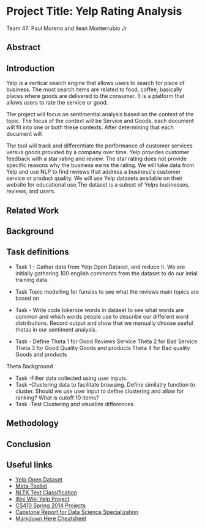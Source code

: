 # Project Title: Yelp Rating Analysis
Team 47: Paul Moreno and Ilean Monterrubio Jr
## 
## Abstract

## Introduction
Yelp is a vertical search engine that allows users to search for place of business. The most search items are related to food, coffee, basically places where goods are delivered to the consumer. It is a platform that allows users to rate the service or good.

The project will focus on sentimential analysis based on the context of the topic. The focus of the context will be Service and Goods, each document will fit into one or both these contexts. After determining that each document will


The tool will track and differentiate the performance of customer services versus goods provided by a company over time. Yelp provides customer feedback with a star rating and review. The star rating does not provide specific reasons why the business earns the rating. We will take data from Yelp and use NLP to find reviews that address a business's customer service or product quality.  We will use Yelp datasets available on their website for educational use.The dataset is a subset of Yelps businesses, reviews, and users.

## Related Work

## Background

## Task definitions
* Task 1 - Gather data from Yelp Open Dataset, and reduce it.
  We are initially gathering 100 english comments from the dataset to do our intial training data.
* Task Topic modelling for funsies to see what the reviews main topics are based on

* Task - Write code tokenize words in dataset to see what words are common and which words people use to describe our different word distributions. Record output and show that we manually choose useful thetas in our sentiment analysis.
* Task - Define 
  Theta 1 for Good Reviews Service
  Theta 2 for Bad Service
  Theta 3 for Good Quality Goods and products
  Theta 4 for Bad quality Goods and products

Theta Background
* Task  -Filter data collected using user inputs.
* Task  -Clustering data to facilitate browsing. Define similatry function to cluster. Should we use user input to define clustering and allow for ranking? What is cutoff 10 items? 
* Task  -Test Clustering and visualize differences. 

## Methodology

## Conclusion 

## Useful links
* [Yelp Open Dataset](https://www.yelp.com/dataset)
* [Meta-Toolkit](https://meta-toolkit.org/)
* [NLTK Text Classification](http://text-processing.com/demo/sentiment/)
* [Illini Wiki Yelp Project](https://wiki.illinois.edu/wiki/pages/viewpage.action?spaceKey=timanpub&title=Capstone+design)
* [CS410 Spring 2014 Projects](http://web.engr.illinois.edu/~massung1/su14-cs410/past-projects.html)
* [Capstone Report for Data Science Specialization](https://statsbyslough.files.wordpress.com/2015/11/projectreport2.pdf)
* [Markdown Here Cheatsheet](https://github.com/adam-p/markdown-here/wiki/Markdown-Here-Cheatsheet#links)
